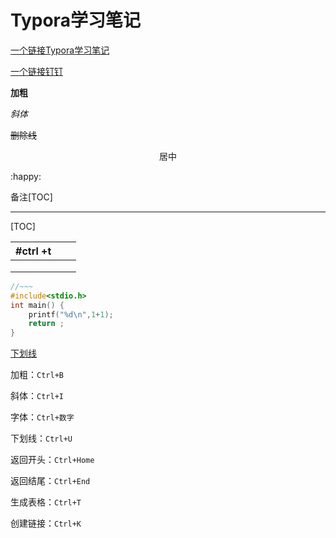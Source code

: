 # Typora学习笔记



[一个链接Typora学习笔记](https://blog.csdn.net/zhangruishi/article/details/70768923)

[一个链接钉钉](https://im.dingtalk.com/)

**加粗**

*斜体*

~~删除线~~

<center>居中</center>

:happy:

备注[TOC]

---

[TOC]

| #ctrl +t |      |      |
| -------- | ---- | ---- |
|          |      |      |
|          |      |      |
|          |      |      |



~~~c
//~~~
#include<stdio.h>
int main() {
    printf("%d\n",1+1);
    return ;
}
~~~

<u>下划线</u>

加粗：`Ctrl+B`

斜体：`Ctrl+I`

字体：`Ctrl+数字`

下划线：`Ctrl+U`

返回开头：`Ctrl+Home`

返回结尾：`Ctrl+End`

生成表格：`Ctrl+T`

创建链接：`Ctrl+K`